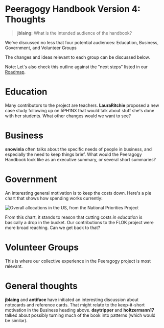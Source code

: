 # Peeragogy Handbook Version 4: Thoughts

> **jblaing**: What is the intended audience of the handbook?

We've discussed no less that four potential audiences:
Education, Business, Government, and Volunteer Groups

The changes and ideas relevant to each group can be discussed below.

Note: Let's also check this outline against the "next steps" listed in our [Roadmap](https://github.com/Peeragogy/peeragogy-workbook/blob/master/peeragogy-workbook.md#emergent-roadmap).

# Education

Many contributors to the project are teachers. **LauraRitchie** proposed a
new case study following up on 5PH1NX that would talk about stuff
she's done with her students.  What other changes would we want to
see?

# Business

**snowinla** often talks about the specific needs of people in
  business, and especially the need to keep things brief. What would
  the Peeragogy Handbook look like as an executive summary, or several
  short summaries?

# Government

An interesting general motivation is to keep the costs down.  Here's a
pie chart that shows how spending works currently:

![Overall allocations in the US, from the National Priorities Project](https://media.nationalpriorities.org/uploads/total_spending_pie%2C__2015_enacted.png)

From this chart, it stands to reason that cutting costs _in education_
is basically a drop in the bucket.  Our contributions to the FLOK
project were more broad reaching.  Can we get back to that?

# Volunteer Groups

This is where our collective experience in the Peeragogy project is
most relevant.

# General thoughts

**jblaing** and **antiface** have initiated an interesting discussion
  about notecards and reference cards.  That might relate to the
  keep-it-short motivation in the Business heading above.
  **daytripper** and **holtzermann17** talked about possibly turning
  much of the book into patterns (which would be similar).
